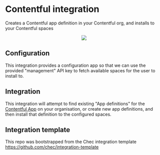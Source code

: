 # Contentful integration

Creates a Contentful app definition in your Contentful org, and installs to your Contentful spaces

<p align="center">
<img src="https://cdn.chec.io/chec-assets/integrations/contentful/contentful-cover.png" align="center" />
</p>

## Configuration

This integration provides a configuration app so that we can use the provided "management" API key to fetch available
spaces for the user to install to.

## Integration

This integration will attempt to find existing "App definitions" for the
[Contentful App](https://github.com/chec/contentful-app) on your organisation, or create new app definitions, and then
install that definition to the configured spaces.

## Integration template

This repo was bootstrapped from the Chec integration template https://github.com/chec/integration-template
